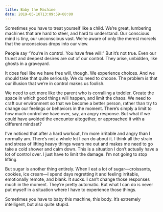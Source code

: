 ```yaml
---
title: Baby the Machine
date: 2019-05-10T13:09:59+00:00
---
```

Sometimes you have to treat yourself like a child. We’re great, lumbering machines that are hard to steer, and hard to understand. Our conscious mind is tiny, our unconscious vast. We’re aware of only the merest morsels that the unconscious drops into our view.

People say “You’re in control. You have free will.” But it’s not true. Even our truest and deepest desires are out of our control. They arise, unbidden, like ghosts in a graveyard.

It does feel like we have free will, though. We experience choices. And we should take that quite seriously. We do need to choose. The problem is that our illusion that we’re in control makes us foolish.

We need to act more like the parent who is corralling a toddler. Create the space in which good things will happen, and limit the chaos. We need to craft our environment so that we become a better person, rather than try to change our feelings or behaviors in the moment. There’s simply a limit to how much control we have over, say, an angry response. But what if we could have avoided the encounter altogether, or approached it with a different mindset?

I’ve noticed that after a hard workout, I’m more irritable and angry than I normally am. There’s not a whole lot I can do about it. I think all the strain and stress of lifting heavy things wears me out and makes me need to go take a cold shower and calm down. This is a situation I don’t actually have a lot of control over. I just have to limit the damage. I’m not going to stop lifting.

But sugar is another thing entirely. When I eat a lot of sugar—croissants, cookies, ice cream—I spend days regretting it and feeling irritable, emotionally remote, and blank. It sucks. I can’t change those responses much in the moment. They’re pretty automatic. But what I can do is never put myself in a situation where I have to experience those things.

Sometimes you have to baby this machine, this body. It’s extremely intelligent, but also quite stupid.